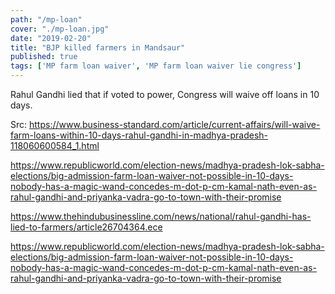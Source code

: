 ```yaml
---
path: "/mp-loan"
cover: "./mp-loan.jpg"
date: "2019-02-20"
title: "BJP killed farmers in Mandsaur"
published: true
tags: ['MP farm loan waiver', 'MP farm loan waiver lie congress']
---
```


Rahul Gandhi lied that if voted to power, Congress will waive off loans in 10 days.

Src: 
https://www.business-standard.com/article/current-affairs/will-waive-farm-loans-within-10-days-rahul-gandhi-in-madhya-pradesh-118060600584_1.html

https://www.republicworld.com/election-news/madhya-pradesh-lok-sabha-elections/big-admission-farm-loan-waiver-not-possible-in-10-days-nobody-has-a-magic-wand-concedes-m-dot-p-cm-kamal-nath-even-as-rahul-gandhi-and-priyanka-vadra-go-to-town-with-their-promise

https://www.thehindubusinessline.com/news/national/rahul-gandhi-has-lied-to-farmers/article26704364.ece

https://www.republicworld.com/election-news/madhya-pradesh-lok-sabha-elections/big-admission-farm-loan-waiver-not-possible-in-10-days-nobody-has-a-magic-wand-concedes-m-dot-p-cm-kamal-nath-even-as-rahul-gandhi-and-priyanka-vadra-go-to-town-with-their-promise

